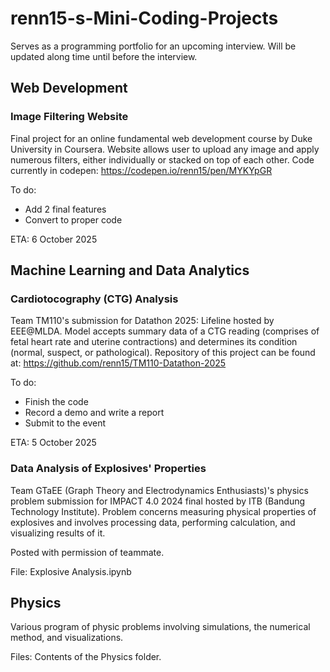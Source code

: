 # renn15-s-Mini-Coding-Projects
Serves as a programming portfolio for an upcoming interview. Will be updated along time until before the interview.

## Web Development
### Image Filtering Website
Final project for an online fundamental web development course by Duke University in Coursera. Website allows user to upload any image and apply numerous filters, either individually or stacked on top of each other. Code currently in codepen: https://codepen.io/renn15/pen/MYKYpGR

To do: 
- Add 2 final features
- Convert to proper code

ETA: 6 October 2025

## Machine Learning and Data Analytics
### Cardiotocography (CTG) Analysis
Team TM110's submission for Datathon 2025: Lifeline hosted by EEE@MLDA. Model accepts summary data of a CTG reading (comprises of fetal heart rate and uterine contractions) and determines its condition (normal, suspect, or pathological). Repository of this project can be found at: https://github.com/renn15/TM110-Datathon-2025

To do:
- Finish the code
- Record a demo and write a report
- Submit to the event

ETA: 5 October 2025

### Data Analysis of Explosives' Properties
Team GTaEE (Graph Theory and Electrodynamics Enthusiasts)'s physics problem submission for IMPACT 4.0 2024 final hosted by ITB (Bandung Technology Institute). Problem concerns measuring physical properties of explosives and involves processing data, performing calculation, and visualizing results of it.

Posted with permission of teammate.

File: Explosive Analysis.ipynb

## Physics
Various program of physic problems involving simulations, the numerical method, and visualizations.

Files: Contents of the Physics folder.
